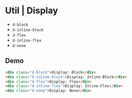 # Util | **Display**

- <code class="big">d-block</code>
- <code class="big">d-inline-block</code>
- <code class="big">d-flex</code>
- <code class="big">d-inline-flex</code>
- <code class="big">d-none</code>

## Demo

```html
<div class="d-block">Display: Block</div>
<div class="d-inline-block">Display: Inline-Block</div>
<div class="d-flex">Display: Flex</div>
<div class="d-inline-flex">Display: Inline-Flex</div>
<div class="d-none">Display: None</div>
```
